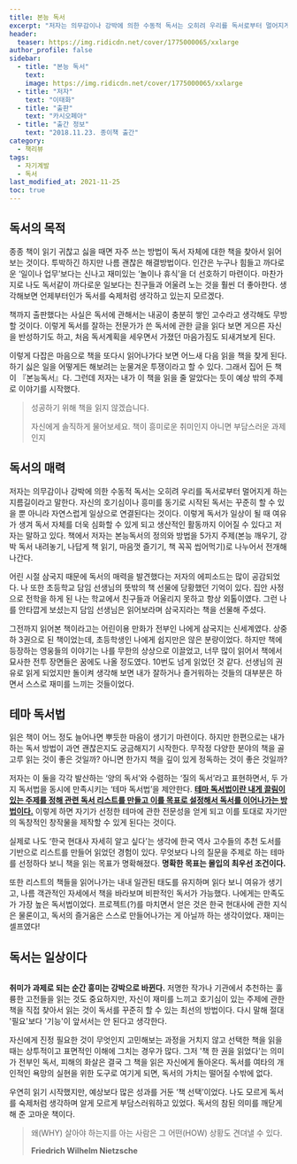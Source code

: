 ```yaml
---
title: 본능 독서
excerpt: "저자는 의무감이나 강박에 의한 수동적 독서는 오히려 우리를 독서로부터 멀어지게 하는 지름길이라고 말한다. 자신의 호기심이나 흥미를 동기로 시작된 독서는 꾸준히 할 수 있을 뿐 아니라 자연스럽게 일상으로 연결된다는 것이다."
header:
  teaser: https://img.ridicdn.net/cover/1775000065/xxlarge
author_profile: false
sidebar:
  - title: "본능 독서"
    text:
    image: https://img.ridicdn.net/cover/1775000065/xxlarge
  - title: "저자"
    text: "이태화"
  - title: "출판"
    text: "카시오페아"
  - title: "출간 정보"
    text: "2018.11.23. 종이책 출간"
category:
  - 책리뷰
tags:
  - 자기계발
  - 독서
last_modified_at: 2021-11-25
toc: true
---
```


## 독서의 목적

종종 책이 읽기 귀찮고 싫을 때면 자주 쓰는 방법이 독서 자체에 대한 책을 찾아서 읽어보는 것이다.  투박하긴 하지만 나름 괜찮은 해결방법이다. 인간은 누구나 힘들고 까다로운 ‘일이나 업무’보다는 신나고 재미있는 ‘놀이나 휴식’을 더 선호하기 마련이다. 마찬가지로 나도 독서같이 까다로운 일보다는 친구들과 어울려 노는 것을 훨씬 더 좋아한다. 생각해보면 언제부터인가 독서를 숙제처럼 생각하고 있는지 모르겠다. 

책까지 출판했다는 사실은 독서에 관해서는 내공이 충분히 쌓인 고수라고 생각해도 무방할 것이다. 이렇게 독서를 잘하는 전문가가 쓴 독서에 관한 글을 읽다 보면 게으른 자신을 반성하기도 하고, 처음 독서계획을 세우면서 가졌던 마음가짐도 되새겨보게 된다. 

이렇게 다잡은 마음으로 책을 또다시 읽어나가다 보면 어느새 다음 읽을 책을 찾게 된다. 하기 싫은 일을 어떻게든 해보려는 눈물겨운 투쟁이라고 할 수 있다. 그래서 집어 든 책이 『본능독서』다. 그런데 저자는 내가 이 책을 읽을 줄 알았다는 듯이 예상 밖의 주제로 이야기를 시작했다. 

> 성공하기 위해 책을 읽지 않겠습니다. 
>
> 자신에게 솔직하게 물어보세요. 책이 흥미로운 취미인지 아니면 부담스러운 과제인지

## 독서의 매력

저자는 의무감이나 강박에 의한 수동적 독서는 오히려 우리를 독서로부터 멀어지게 하는 지름길이라고 말한다. 자신의 호기심이나 흥미를 동기로 시작된 독서는 꾸준히 할 수 있을 뿐 아니라 자연스럽게 일상으로 연결된다는 것이다. 이렇게 독서가 일상이 될 때 여유가 생겨 독서 자체를 더욱 심화할 수 있게 되고 생산적인 활동까지 이어질 수 있다고 저자는 말하고 있다. 책에서 저자는 본능독서의 정의와 방법을 5가지 주제(본능 깨우기, 강박 독서 내려놓기, 나답게 책 읽기, 마음껏 즐기기, 책 꼭꼭 씹어먹기)로 나누어서 전개해 나간다. 

어린 시절 삼국지 때문에 독서의 매력을 발견했다는 저자의 에피소드는 많이 공감되었다. 나 또한 초등학교 담임 선생님의 뜻밖의 책 선물에 당황했던 기억이 있다. 집안 사정으로 전학을 하게 된 나는 학교에서 친구들과 어울리지 못하고 항상 외톨이였다. 그런 나를 안타깝게 보셨는지 담임 선생님은 읽어보라며 삼국지라는 책을 선물해 주셨다. 

그전까지 읽어본 책이라고는 어린이용 만화가 전부인 나에게 삼국지는 신세계였다. 상중하 3권으로 된 책이었는데, 초등학생인 나에게 쉽지만은 않은 분량이었다. 하지만 책에 등장하는 영웅들의 이야기는 나를 무한의 상상으로 이끌었고, 너무 많이 읽어서 책에서 묘사한 전투 장면들은 꿈에도 나올 정도였다. 10번도 넘게 읽었던 것 같다. 선생님의 권유로 읽게 되었지만 돌이켜 생각해 보면 내가 잘하거나 즐거워하는 것들의 대부분은 하면서 스스로 재미를 느끼는 것들이었다. 

## 테마 독서법

읽은 책이 어느 정도 늘어나면 뿌듯한 마음이 생기기 마련이다. 하지만 한편으로는 내가 하는 독서 방법이 과연 괜찮은지도 궁금해지기 시작한다. 무작정 다양한 분야의 책을 골고루 읽는 것이 좋은 것일까? 아니면 한가지 책을 깊이 있게 정독하는 것이 좋은 것일까? 

저자는 이 둘을 각각 발산하는 ‘양의 독서’와 수렴하는 ‘질의 독서’라고 표현하면서, 두 가지 독서법을 동시에 만족시키는 ‘테마 독서법’을 제안한다. **<u>테마 독서법이란 내게 끌림이 있는 주제를 정해 관련 독서 리스트를 만들고 이를 목표로 설정해서 독서를 이어나가는 방법이다.</u>** 이렇게 하면 자기가 선정한 테마에 관한 전문성을 얻게 되고 이를 토대로 자기만의 독창적인 창작물을 제작할 수 있게 된다는 것이다. 

실제로 나도 ‘한국 현대사 자세히 알고 싶다’는 생각에 한국 역사 고수들의 추천 도서를 기반으로 리스트를 만들어 읽었던 경험이 있다. 무엇보다 나의 질문을 주제로 하는 테마를 선정하다 보니 책을 읽는 목표가 명확해졌다. **명확한 목표는 몰입의 최우선 조건이다.** 

또한 리스트의 책들을 읽어나가는 내내 일관된 태도를 유지하며 읽다 보니 여유가 생기고, 나름 객관적인 자세에서 책을 바라보며 비판적인 독서가 가능했다. 나에게는 만족도가 가장 높은 독서법이었다. 프로젝트(?)를 마치면서 얻은 것은 한국 현대사에 관한 지식은 물론이고, 독서의 즐거움은 스스로 만들어나가는 게 아닐까 하는 생각이었다. 재미는 셀프였다! 

## 독서는 일상이다

<img src="https://images.unsplash.com/photo-1491309055486-24ae511c15c7?ixlib=rb-1.2.1&ixid=MnwxMjA3fDB8MHxwaG90by1wYWdlfHx8fGVufDB8fHx8&auto=format&fit=crop&w=2070&q=80" class="align-center" alt="">

**취미가 과제로 되는 순간 흥미는 강박으로 바뀐다.** 저명한 작가나 기관에서 추천하는 훌륭한 고전들을 읽는 것도 중요하지만, 자신이 재미를 느끼고 호기심이 있는 주제에 관한 책을 직접 찾아서 읽는 것이 독서를 꾸준히 할 수 있는 최선의 방법이다. 다시 말해 절대 '필요'보다 '기능'이 앞서서는 안 된다고 생각한다. 

자신에게 진정 필요한 것이 무엇인지 고민해보는 과정을 거치지 않고 선택한 책을 읽을 때는 상투적이고 표면적인 이해에 그치는 경우가 많다. 그저 '책 한 권을 읽었다'는 의미가 전부인 독서, 피해의 화살은 결국 그 책을 읽은 자신에게 돌아온다. 독서를 여타의 개인적인 욕망의 실현을 위한 도구로 여기게 되면, 독서의 가치는 떨어질 수밖에 없다. 

우연히 읽기 시작했지만, 예상보다 많은 성과를 거둔 ‘책 선택’이었다. 나도 모르게 독서를 숙제처럼 생각하며 알게 모르게 부담스러워하고 있었다. 독서의 참된 의미를 깨닫게 해 준 고마운 책이다. 

> 왜(WHY) 살아야 하는지를 아는 사람은 그 어떤(HOW) 상황도 견뎌낼 수 있다.
>
> <footer><strong>Friedrich Wilhelm Nietzsche</strong></footer>
